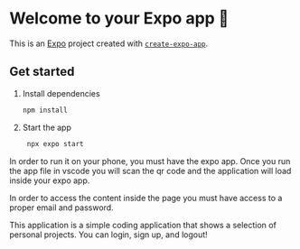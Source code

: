 # Welcome to your Expo app 👋

This is an [Expo](https://expo.dev) project created with [`create-expo-app`](https://www.npmjs.com/package/create-expo-app).

## Get started

1. Install dependencies

   ```bash
   npm install
   ```

2. Start the app

   ```bash
    npx expo start
   ```


In order to run it on your phone, you must have the expo app. Once you run the app file in vscode you will scan the qr code and the application will load inside your expo app. 

In order to access the content inside the page you must have access to a proper email and password. 

This application is a simple coding application that shows a selection of personal projects. You can login, sign up, and logout!